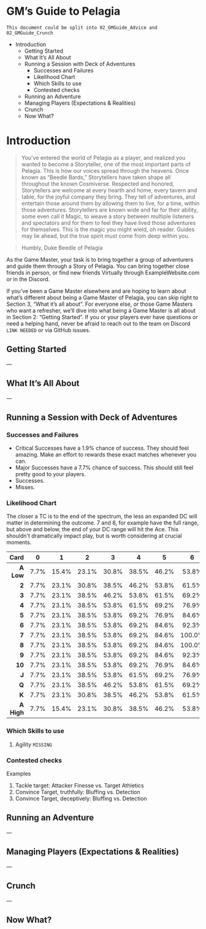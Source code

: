 # GM’s Guide to Pelagia

`This document could be split into 02_GMGuide_Advice and 02_GMGuide_Crunch`

<!-- MarkdownTOC -->

- Introduction
  - Getting Started
  - What It’s All About
  - Running a Session with Deck of Adventures
    - Successes and Failures
    - Likelihood Chart
    - Which Skills to use
    - Contested checks
  - Running an Adventure
  - Managing Players \(Expectations & Realities\)
  - Crunch
  - Now What?

<!-- /MarkdownTOC -->


# Introduction

> You’ve entered the world of Pelagia as a player, and realized you wanted to become a
Storyteller, one of the most important parts of Pelagia. This is how our voices spread
through the heavens. Once known as “Beedle Bards,” Storytellers have taken shape all
throughout the known Cosmiverse.
> Respected and honored, Storytellers are welcome at every hearth and home, every tavern
and table, for the joyful company they bring. They tell of adventures, and entertain
those around them by allowing them to live, for a time, within those adventures.
Storytellers are known wide and far for their ability, some even call it Magic, to weave
a story between multiple listeners and spectators and for them to feel they have lived
those adventures for themselves.
> This is the magic you might wield, oh reader. Guides may lie ahead, but the true spirit
must come from deep within you.

> Humbly,
> Duke Beedle of Pelagia

As the Game Master, your task is to bring together a group of adventurers and guide them
through a Story of Pelagia. You can bring together close friends in person, or find new
friends Virtually through ExampleWebsite.com or in the Discord.

If you’ve been a Game Master elsewhere and are hoping to learn about what’s different
about being a Game Master of Pelagia, you can skip right to Section 3, “What it’s all
about”. For everyone else, or those Game Masters who want a refresher, we’ll dive into
what being a Game Master is all about in Section 2: “Getting Started”. If you or your
players ever have questions or need a helping hand, never be afraid to reach out to the
team on Discord `LINK NEEDED` or via GitHub issues.


## Getting Started

—

## What It’s All About

—

## Running a Session with Deck of Adventures

### Successes and Failures

- Critical Successes have a 1.9% chance of success. They should feel amazing. Make an 
  effort to rewards these exact matches whenever you can.
- Major Successes have a 7.7% chance of success. This should still feel pretty good to
  your players. 
- Successes.
- Misses.

### Likelihood Chart

The closer a TC is to the end of the spectrum, the less an expanded DC will matter in 
determining the outcome. 7 and 8, for example have the full range, but above and below, 
the end of your DC range will hit the Ace. This shouldn't dramatically impact play, 
but is worth considering at crucial moments.

| **Card** | **0**| **1** | **2** | **3** | **4** | **5** | **6**  |
|      ---:| :---:| :---: | :---: | :---: | :---: | :---: | :---:  |
| **A Low**| 7.7% | 15.4% | 23.1% | 30.8% | 38.5% | 46.2% | 53.8%  |
|     **2**| 7.7% | 23.1% | 30.8% | 38.5% | 46.2% | 53.8% | 61.5%  |
|     **3**| 7.7% | 23.1% | 38.5% | 46.2% | 53.8% | 61.5% | 69.2%  |
|     **4**| 7.7% | 23.1% | 38.5% | 53.8% | 61.5% | 69.2% | 76.9%  |
|     **5**| 7.7% | 23.1% | 38.5% | 53.8% | 69.2% | 76.9% | 84.6%  |
|     **6**| 7.7% | 23.1% | 38.5% | 53.8% | 69.2% | 84.6% | 92.3%  |
|     **7**| 7.7% | 23.1% | 38.5% | 53.8% | 69.2% | 84.6% | 100.0% |
|     **8**| 7.7% | 23.1% | 38.5% | 53.8% | 69.2% | 84.6% | 100.0% |
|     **9**| 7.7% | 23.1% | 38.5% | 53.8% | 69.2% | 84.6% | 92.3%  |
|    **10**| 7.7% | 23.1% | 38.5% | 53.8% | 69.2% | 76.9% | 84.6%  |
|     **J**| 7.7% | 23.1% | 38.5% | 53.8% | 61.5% | 69.2% | 76.9%  |
|     **Q**| 7.7% | 23.1% | 38.5% | 46.2% | 53.8% | 61.5% | 69.2%  |
|     **K**| 7.7% | 23.1% | 30.8% | 38.5% | 46.2% | 53.8% | 61.5%  |
|**A High**| 7.7% | 15.4% | 23.1% | 30.8% | 38.5% | 46.2% | 53.8%  |

### Which Skills to use

1. Agility `MISSING`

### Contested checks

Examples
1. Tackle target: Attacker Finesse vs. Target Athletics
2. Convince Target, truthfully: Bluffing vs. Detection
3. Convince Target, deceptively: Bluffing vs. Detection

## Running an Adventure

—

## Managing Players (Expectations & Realities)

—

## Crunch

—

## Now What?
